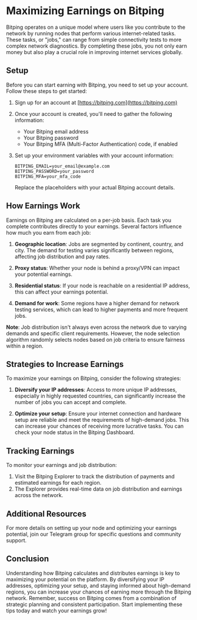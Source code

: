 # Maximizing Earnings on Bitping

Bitping operates on a unique model where users like you contribute to the network by running nodes that perform various internet-related tasks. These tasks, or "jobs," can range from simple connectivity tests to more complex network diagnostics. By completing these jobs, you not only earn money but also play a crucial role in improving internet services globally.

## Setup

Before you can start earning with Bitping, you need to set up your account. Follow these steps to get started:

1. Sign up for an account at [https://bitping.com](https://bitping.com)

2. Once your account is created, you'll need to gather the following information:
   - Your Bitping email address
   - Your Bitping password
   - Your Bitping MFA (Multi-Factor Authentication) code, if enabled

3. Set up your environment variables with your account information:
   ```
   BITPING_EMAIL=your_email@example.com
   BITPING_PASSWORD=your_password
   BITPING_MFA=your_mfa_code
   ```
   Replace the placeholders with your actual Bitping account details.

## How Earnings Work

Earnings on Bitping are calculated on a per-job basis. Each task you complete contributes directly to your earnings. Several factors influence how much you earn from each job:

1. **Geographic location**: Jobs are segmented by continent, country, and city. The demand for testing varies significantly between regions, affecting job distribution and pay rates.

2. **Proxy status**: Whether your node is behind a proxy/VPN can impact your potential earnings.

3. **Residential status**: If your node is reachable on a residential IP address, this can affect your earnings potential.

4. **Demand for work**: Some regions have a higher demand for network testing services, which can lead to higher payments and more frequent jobs.

**Note**: Job distribution isn't always even across the network due to varying demands and specific client requirements. However, the node selection algorithm randomly selects nodes based on job criteria to ensure fairness within a region.

## Strategies to Increase Earnings

To maximize your earnings on Bitping, consider the following strategies:

1. **Diversify your IP addresses**: Access to more unique IP addresses, especially in highly requested countries, can significantly increase the number of jobs you can accept and complete.

2. **Optimize your setup**: Ensure your internet connection and hardware setup are reliable and meet the requirements of high-demand jobs. This can increase your chances of receiving more lucrative tasks. You can check your node status in the Bitping Dashboard.

## Tracking Earnings

To monitor your earnings and job distribution:

1. Visit the Bitping Explorer to track the distribution of payments and estimated earnings for each region.
2. The Explorer provides real-time data on job distribution and earnings across the network.

## Additional Resources

For more details on setting up your node and optimizing your earnings potential, join our Telegram group for specific questions and community support.

## Conclusion

Understanding how Bitping calculates and distributes earnings is key to maximizing your potential on the platform. By diversifying your IP addresses, optimizing your setup, and staying informed about high-demand regions, you can increase your chances of earning more through the Bitping network. Remember, success on Bitping comes from a combination of strategic planning and consistent participation. Start implementing these tips today and watch your earnings grow!